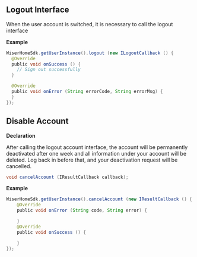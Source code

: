 ## Logout Interface

When the user account is switched, it is necessary to call the logout interface

**Example**

```java
WiserHomeSdk.getUserInstance().logout (new ILogoutCallback () {
  @Override
  public void onSuccess () {
    // Sign out successfully
  }

  @Override
  public void onError (String errorCode, String errorMsg) {
  }
});
```
## Disable Account

**Declaration**

After calling the logout account interface, the account will be permanently deactivated after one week and all information under your account will be deleted. Log back in before that, and your deactivation request will be cancelled.

```java
void cancelAccount (IResultCallback callback);
```
**Example**

```java
WiserHomeSdk.getUserInstance().cancelAccount (new IResultCallback () {
    @Override
    public void onError (String code, String error) {

    }
    @Override
    public void onSuccess () {

    }
});

```
